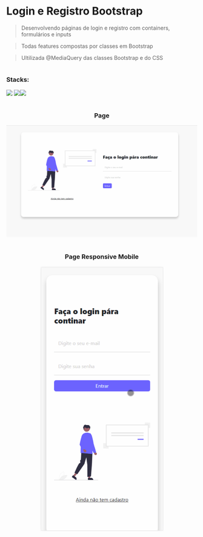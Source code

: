 # Login e Registro Bootstrap

> Desenvolvendo páginas de login e registro com containers, formulários e inputs

> Todas features compostas por classes em Bootstrap

> Ultilizada @MediaQuery das classes Bootstrap e do CSS

#

### Stacks:

<div style="align-items: center">
<img src="https://cdn.jsdelivr.net/gh/devicons/devicon/icons/html5/html5-original.svg" width=50/>
<img src="https://cdn.jsdelivr.net/gh/devicons/devicon/icons/bootstrap/bootstrap-original-wordmark.svg" width=50/><img src="https://cdn.jsdelivr.net/gh/devicons/devicon/icons/css3/css3-original-wordmark.svg" width=60/>
</div>

#

<h3 align="center">Page</h3>

<div align="center" >
<img src="./assets/images/pageloginbootstrap.gif" />
</div>

#

<h3 align="center">Page Responsive Mobile</h3>

<div align="center" >
<img src="assets/images/responsivepageloginbootstrap.gif" height="700" />
</div>
